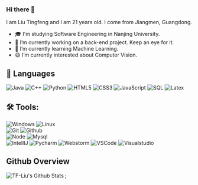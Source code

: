 ### Hi there 👋

<!--
**TF-Liu/TF-Liu** is a ✨ _special_ ✨ repository because its `README.md` (this file) appears on your GitHub profile.

Here are some ideas to get you started:

- 🔭 I’m currently working on ...
- 🌱 I’m currently learning ...
- 👯 I’m looking to collaborate on ...
- 🤔 I’m looking for help with ...
- 💬 Ask me about ...
- 📫 How to reach me: ...
- 😄 Pronouns: ...
- ⚡ Fun fact: ...
-->


I am Liu Tingfeng and I am 21 years old. I come from Jiangmen, Guangdong.

- 🎓 I'm studying Software Engineering in Nanjing University.
- 🔭 I’m currently working on a back-end project. Keep an eye for it.
- 🌱 I’m currently learning Machine Learning.
- 😄 I’m currently interested about Computer Vision.


## 💬 Languages

![Java](https://img.shields.io/badge/-Java-000000?style=flat&logo=java)
![C++](https://img.shields.io/badge/-C++-000000?style=flat&logo=c%2B%2B)
![Python](https://img.shields.io/badge/-Python-000000?style=flat&logo=python)
![HTML5](https://img.shields.io/badge/-HTML5-000000?style=flat&logo=html5)
![CSS3](https://img.shields.io/badge/-CSS-000000?style=flat&logo=css3)
![JavaScript](https://img.shields.io/badge/-JavaScript-000000?style=flat&logo=javascript)
![SQL](https://img.shields.io/badge/-SQL-000000?style=flat&logo=mysql)
![Latex](https://img.shields.io/badge/-Latex-000000?style=flat&logo=latex)

## 🛠 Tools:

![Windows](https://img.shields.io/badge/-Windows-000000?style=flat&logo=windows)
![Linux](https://img.shields.io/badge/-Linux-000000?style=flat&logo=linux)<br />
![Git](https://img.shields.io/badge/-Git-000000?style=flat&logo=git)
![Github](https://img.shields.io/badge/-Github-000000?style=flat&logo=github) <br />
![Node](https://img.shields.io/badge/-Node-000000?style=flat&logo=node.js)
![Mysql](https://img.shields.io/badge/-Mysql-000000?style=flat&logo=mysql)<br />
![IntellIJ](https://img.shields.io/badge/-IntellIJ%20IDEA-000000?style=flat&logo=intellijidea)
![Pycharm](https://img.shields.io/badge/-Pycharm-000000?style=flat&logo=pycharm)
![Webstorm](https://img.shields.io/badge/-Webstorm-000000?style=flat&logo=webstorm)
![VSCode](https://img.shields.io/badge/-VSCode-000000?style=flat&logo=visualstudiocode)
![Visualstudio](https://img.shields.io/badge/-visual%20studio-000000?style=flat&logo=visualstudio)


## Github Overview

<img align="left" alt="TF-Liu's Github Stats" src="https://github-readme-stats.vercel.app/api?username=TF-Liu&show_icons=true" />;
